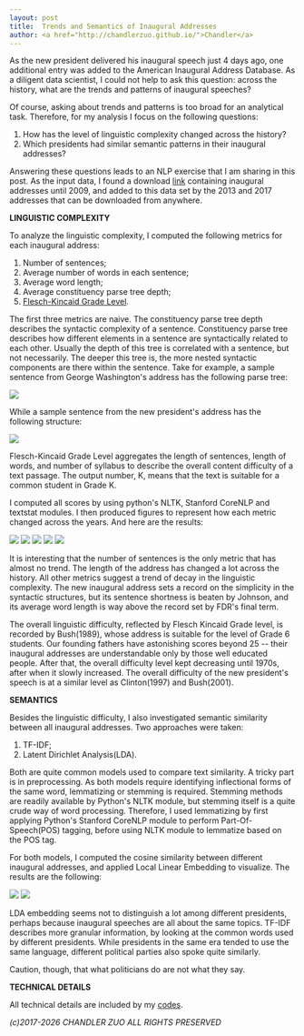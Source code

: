 ```yaml
---
layout: post
title:  Trends and Semantics of Inaugural Addresses 
author: <a href="http://chandlerzuo.github.io/">Chandler</a>
---
```


As the new president delivered his inaugural speech just 4 days ago, one additional entry was added to the American Inaugural Address Database. As a diligent data scientist, I could not help to ask this question: across the history, what are the trends and patterns of inaugural speeches?

Of course, asking about trends and patterns is too broad for an analytical task. Therefore, for my analysis I focus on the following questions:

1. How has the level of linguistic complexity changed across the history?
2. Which presidents had similar semantic patterns in their inaugural addresses?

Answering these questions leads to an NLP exercise that I am sharing in this post. As the input data, I found a download [link](https://archive.org/details/Inaugural-Address-Corpus-1789-2009) containing inaugural addresses until 2009, and added to this data set by the 2013 and 2017 addresses that can be downloaded from anywhere.

**LINGUISTIC COMPLEXITY**

To analyze the linguistic complexity, I computed the following metrics for each inaugural address:

1. Number of sentences;
2. Average number of words in each sentence;
3. Average word length;
4. Average constituency parse tree depth;
5. [Flesch-Kincaid Grade Level](https://en.wikipedia.org/wiki/Flesch%E2%80%93Kincaid_readability_tests).

The first three metrics are naive. The constituency parse tree depth describes the syntactic complexity of a sentence. Constituency parse tree describes how different elements in a sentence are syntactically related to each other. Usually the depth of this tree is correlated with a sentence, but not necessarily. The deeper this tree is, the more nested syntactic components are there within the sentence. Take for example, a sample sentence from George Washington's address has the following parse tree:

![](https://dl.dropboxusercontent.com/u/72368739/blog/inaugural/stgraph_washington.png)

While a sample sentence from the new president's address has the following structure:

![](https://dl.dropboxusercontent.com/u/72368739/blog/inaugural/stgraph_trump.png)

Flesch-Kincaid Grade Level aggregates the length of sentences, length of words, and number of syllabus to describe the overall content difficulty of a text passage. The output number, K, means that the text is suitable for a common student in Grade K.

I computed all scores by using python's NLTK, Stanford CoreNLP and textstat modules. I then produced figures to represent how each metric changed across the years. And here are the results:

![](https://dl.dropboxusercontent.com/u/72368739/blog/inaugural/num_of_sentences.png)
![](https://dl.dropboxusercontent.com/u/72368739/blog/inaugural/sentence_length.png)
![](https://dl.dropboxusercontent.com/u/72368739/blog/inaugural/word_length.png)
![](https://dl.dropboxusercontent.com/u/72368739/blog/inaugural/parse_tree_depth.png)
![](https://dl.dropboxusercontent.com/u/72368739/blog/inaugural/flesch_kincaid.png)

It is interesting that the number of sentences is the only metric that has almost no trend. The length of the address has changed a lot across the history. All other metrics suggest a trend of decay in the linguistic complexity. The new inaugural address sets a record on the simplicity in the syntactic structures, but its sentence shortness is beaten by Johnson, and its average word length is way above the record set by FDR's final term.

The overall linguistic difficulty, reflected by Flesch Kincaid Grade level, is recorded by Bush(1989), whose address is suitable for the level of Grade 6 students. Our founding fathers have astonishing scores beyond 25 -- their inaugural addresses are understandable only by those well educated people. After that, the overall difficulty level kept decreasing until 1970s, after when it slowly increased. The overall difficulty of the new president's speech is at a similar level as Clinton(1997) and Bush(2001).

**SEMANTICS**

Besides the linguistic difficulty, I also investigated semantic similarity between all inaugural addresses. Two approaches were taken:

1. TF-IDF;
2. Latent Dirichlet Analysis(LDA).

Both are quite common models used to compare text similarity. A tricky part is in preprocessing. As both models require identifying inflectional forms of the same word, lemmatizing or stemming is required. Stemming methods are readily available by Python's NLTK module, but stemming itself is a quite crude way of word processing. Therefore, I used lemmatizing by first applying Python's Stanford CoreNLP module to perform Part-Of-Speech(POS) tagging, before using NLTK module to lemmatize based on the POS tag.

For both models, I computed the cosine similarity between different inaugural addresses, and applied Local Linear Embedding to visualize. The results are the following:

![](https://dl.dropboxusercontent.com/u/72368739/blog/inaugural/lda_embed.png)
![](https://dl.dropboxusercontent.com/u/72368739/blog/inaugural/tfidf_embed.png)

LDA embedding seems not to distinguish a lot among different presidents, perhaps because inaugural speeches are all about the same topics. TF-IDF describes more granular information, by looking at the common words used by different presidents. While presidents in the same era tended to use the same language, different political parties also spoke quite similarly.

Caution, though, that what politicians do are not what they say.

**TECHNICAL DETAILS**

All technical details are included by my [codes](https://github.com/chandlerzuo/chandlerzuo.github.io/blob/master/codes/inaugural/inaugural.py).

*(c)2017-2026 CHANDLER ZUO ALL RIGHTS PRESERVED*